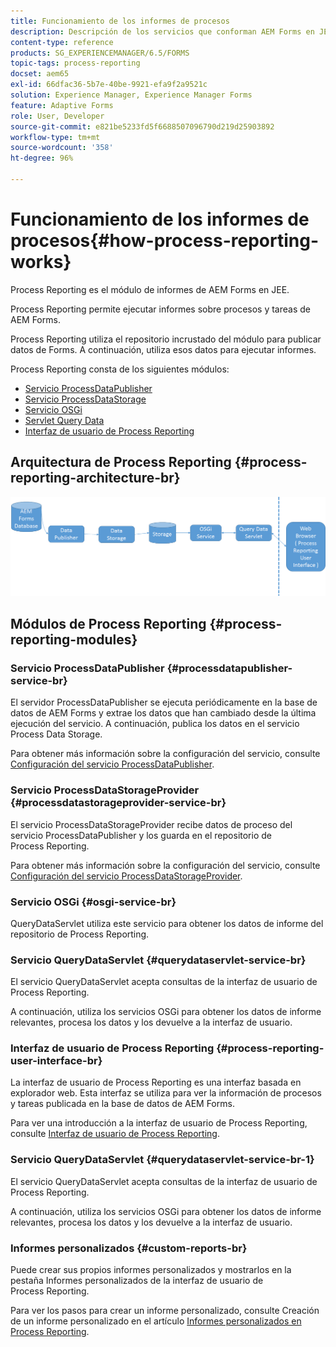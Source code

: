 ```yaml
---
title: Funcionamiento de los informes de procesos
description: Descripción de los servicios que conforman AEM Forms en JEE Process Reporting e introducción a la interfaz de usuario de Process Reporting.
content-type: reference
products: SG_EXPERIENCEMANAGER/6.5/FORMS
topic-tags: process-reporting
docset: aem65
exl-id: 66dfac36-5b7e-40be-9921-efa9f2a9521c
solution: Experience Manager, Experience Manager Forms
feature: Adaptive Forms
role: User, Developer
source-git-commit: e821be5233fd5f6688507096790d219d25903892
workflow-type: tm+mt
source-wordcount: '358'
ht-degree: 96%

---
```


# Funcionamiento de los informes de procesos{#how-process-reporting-works}

Process Reporting es el módulo de informes de AEM Forms en JEE.

Process Reporting permite ejecutar informes sobre procesos y tareas de AEM Forms.

Process Reporting utiliza el repositorio incrustado del módulo para publicar datos de Forms. A continuación, utiliza esos datos para ejecutar informes.

Process Reporting consta de los siguientes módulos:

* [Servicio ProcessDataPublisher](#processdatapublisher-service-br-p)
* [Servicio ProcessDataStorage](#processdatastorageprovider-service-br-p)
* [Servicio OSGi](#osgi-service-br-p)
* [Servlet Query Data](#querydataservlet-service-br-p)
* [Interfaz de usuario de Process Reporting](#process-reporting-user-interface-br-p)

## Arquitectura de Process Reporting {#process-reporting-architecture-br}

![plataforma_process_reporting](assets/processreportingarchitecture.png)

## Módulos de Process Reporting {#process-reporting-modules}

### Servicio ProcessDataPublisher {#processdatapublisher-service-br}

El servidor ProcessDataPublisher se ejecuta periódicamente en la base de datos de AEM Forms y extrae los datos que han cambiado desde la última ejecución del servicio. A continuación, publica los datos en el servicio Process Data Storage.

Para obtener más información sobre la configuración del servicio, consulte [Configuración del servicio ProcessDataPublisher](/help/forms/using/process-reporting/install-start-process-reporting.md#p-reportconfiguration-service-p).

### Servicio ProcessDataStorageProvider {#processdatastorageprovider-service-br}

El servicio ProcessDataStorageProvider recibe datos de proceso del servicio ProcessDataPublisher y los guarda en el repositorio de Process Reporting.

Para obtener más información sobre la configuración del servicio, consulte [Configuración del servicio ProcessDataStorageProvider](/help/forms/using/process-reporting/install-start-process-reporting.md#p-to-configure-the-process-reporting-repository-locations-p).

### Servicio OSGi {#osgi-service-br}

QueryDataServlet utiliza este servicio para obtener los datos de informe del repositorio de Process Reporting.

### Servicio QueryDataServlet {#querydataservlet-service-br}

El servicio QueryDataServlet acepta consultas de la interfaz de usuario de Process Reporting.

A continuación, utiliza los servicios OSGi para obtener los datos de informe relevantes, procesa los datos y los devuelve a la interfaz de usuario.

### Interfaz de usuario de Process Reporting {#process-reporting-user-interface-br}

La interfaz de usuario de Process Reporting es una interfaz basada en explorador web. Esta interfaz se utiliza para ver la información de procesos y tareas publicada en la base de datos de AEM Forms.

Para ver una introducción a la interfaz de usuario de Process Reporting, consulte [Interfaz de usuario de Process Reporting](/help/forms/using/process-reporting/introduction-process-reporting.md).

### Servicio QueryDataServlet {#querydataservlet-service-br-1}

El servicio QueryDataServlet acepta consultas de la interfaz de usuario de Process Reporting.

A continuación, utiliza los servicios OSGi para obtener los datos de informe relevantes, procesa los datos y los devuelve a la interfaz de usuario.

### Informes personalizados {#custom-reports-br}

Puede crear sus propios informes personalizados y mostrarlos en la pestaña Informes personalizados de la interfaz de usuario de Process Reporting.

Para ver los pasos para crear un informe personalizado, consulte Creación de un informe personalizado en el artículo [Informes personalizados en Process Reporting](/help/forms/using/process-reporting/process-reporting-custom-reports.md).
